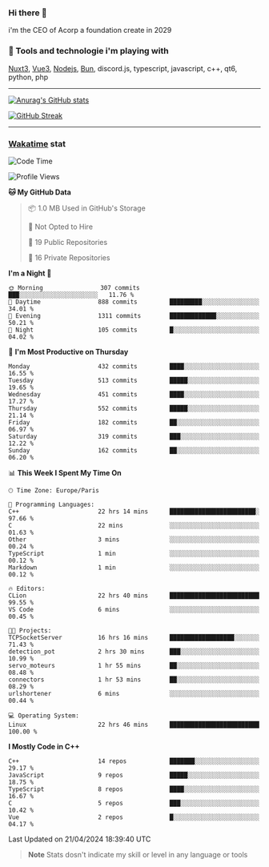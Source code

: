 ### Hi there 👋

i'm the CEO of Acorp a foundation create in 2029  

### 🧰 Tools and technologie i'm playing with

[Nuxt3](https://nuxt.com), [Vue3](https://vuejs.org/), [Nodejs](https://nodejs.org), [Bun](https://bun.sh/), discord.js, typescript, javascript, c++, qt6, python, php

---

[![Anurag's GitHub stats](https://github-readme-stats.vercel.app/api?username=ackimixs&show_icons=true&theme=github_dark&count_private=true)](https://www.ackimixs.xyz)

[![GitHub Streak](https://github-readme-streak-stats.herokuapp.com?user=Ackimixs&theme=github-dark-blue&date_format=j%20M%5B%20Y%5D&mode=weekly)](https://git.io/streak-stats)

---
 
 ### [Wakatime](https://wakatime.com/) stat

<!--START_SECTION:waka-->
![Code Time](http://img.shields.io/badge/Code%20Time-1%2C029%20hrs%2055%20mins-blue)

![Profile Views](http://img.shields.io/badge/Profile%20Views-0-blue)

**🐱 My GitHub Data** 

> 📦 1.0 MB Used in GitHub's Storage 
 > 
> 🚫 Not Opted to Hire
 > 
> 📜 19 Public Repositories 
 > 
> 🔑 16 Private Repositories 
 > 
**I'm a Night 🦉** 

```text
🌞 Morning                307 commits         ███░░░░░░░░░░░░░░░░░░░░░░   11.76 % 
🌆 Daytime                888 commits         █████████░░░░░░░░░░░░░░░░   34.01 % 
🌃 Evening                1311 commits        █████████████░░░░░░░░░░░░   50.21 % 
🌙 Night                  105 commits         █░░░░░░░░░░░░░░░░░░░░░░░░   04.02 % 
```
📅 **I'm Most Productive on Thursday** 

```text
Monday                   432 commits         ████░░░░░░░░░░░░░░░░░░░░░   16.55 % 
Tuesday                  513 commits         █████░░░░░░░░░░░░░░░░░░░░   19.65 % 
Wednesday                451 commits         ████░░░░░░░░░░░░░░░░░░░░░   17.27 % 
Thursday                 552 commits         █████░░░░░░░░░░░░░░░░░░░░   21.14 % 
Friday                   182 commits         ██░░░░░░░░░░░░░░░░░░░░░░░   06.97 % 
Saturday                 319 commits         ███░░░░░░░░░░░░░░░░░░░░░░   12.22 % 
Sunday                   162 commits         ██░░░░░░░░░░░░░░░░░░░░░░░   06.20 % 
```


📊 **This Week I Spent My Time On** 

```text
🕑︎ Time Zone: Europe/Paris

💬 Programming Languages: 
C++                      22 hrs 14 mins      ████████████████████████░   97.66 % 
C                        22 mins             ░░░░░░░░░░░░░░░░░░░░░░░░░   01.63 % 
Other                    3 mins              ░░░░░░░░░░░░░░░░░░░░░░░░░   00.24 % 
TypeScript               1 min               ░░░░░░░░░░░░░░░░░░░░░░░░░   00.12 % 
Markdown                 1 min               ░░░░░░░░░░░░░░░░░░░░░░░░░   00.12 % 

🔥 Editors: 
CLion                    22 hrs 40 mins      █████████████████████████   99.55 % 
VS Code                  6 mins              ░░░░░░░░░░░░░░░░░░░░░░░░░   00.45 % 

🐱‍💻 Projects: 
TCPSocketServer          16 hrs 16 mins      ██████████████████░░░░░░░   71.43 % 
detection_pot            2 hrs 30 mins       ███░░░░░░░░░░░░░░░░░░░░░░   10.99 % 
servo_moteurs            1 hr 55 mins        ██░░░░░░░░░░░░░░░░░░░░░░░   08.48 % 
connectors               1 hr 53 mins        ██░░░░░░░░░░░░░░░░░░░░░░░   08.29 % 
urlshortener             6 mins              ░░░░░░░░░░░░░░░░░░░░░░░░░   00.44 % 

💻 Operating System: 
Linux                    22 hrs 46 mins      █████████████████████████   100.00 % 
```

**I Mostly Code in C++** 

```text
C++                      14 repos            ███████░░░░░░░░░░░░░░░░░░   29.17 % 
JavaScript               9 repos             █████░░░░░░░░░░░░░░░░░░░░   18.75 % 
TypeScript               8 repos             ████░░░░░░░░░░░░░░░░░░░░░   16.67 % 
C                        5 repos             ███░░░░░░░░░░░░░░░░░░░░░░   10.42 % 
Vue                      2 repos             █░░░░░░░░░░░░░░░░░░░░░░░░   04.17 % 
```




 Last Updated on 21/04/2024 18:39:40 UTC
<!--END_SECTION:waka-->

> **Note**
> Stats dosn't indicate my skill or level in any language or tools
